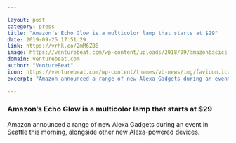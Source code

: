 ```yaml
---

layout: post
category: press
title: "Amazon’s Echo Glow is a multicolor lamp that starts at $29"
date: 2019-09-25 17:51:29
link: https://vrhk.co/2mM6ZBB
image: https://venturebeat.com/wp-content/uploads/2018/09/amazonbasics-microwave-e1569427914184.jpg?w=1200&strip=all
domain: venturebeat.com
author: "VentureBeat"
icon: https://venturebeat.com/wp-content/themes/vb-news/img/favicon.ico
excerpt: "Amazon announced a range of new Alexa Gadgets during an event in Seattle this morning, alongside other new Alexa-powered devices."

---
```


### Amazon’s Echo Glow is a multicolor lamp that starts at $29

Amazon announced a range of new Alexa Gadgets during an event in Seattle this morning, alongside other new Alexa-powered devices.